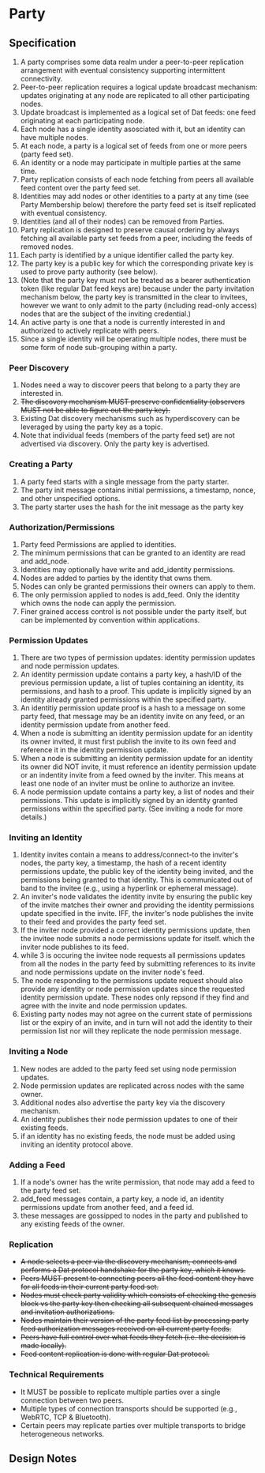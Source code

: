 # Party

## Specification

1. A party comprises some data realm under a peer-to-peer replication arrangement with eventual consistency supporting intermittent connectivity.
2. Peer-to-peer replication requires a logical update broadcast mechanism: updates originating at any node are replicated to all other participating nodes.
3. Update broadcast is implemented as a logical set of Dat feeds: one feed originating at each participating node.
4. Each node has a single identity asosciated with it, but an identity can have multiple nodes. 
4. At each node, a party is a logical set of feeds from one or more peers (party feed set).
5. An identity or a node may participate in multiple parties at the same time.
6. Party replication consists of each node fetching from peers all available feed content over the party feed set.
7. Identities may add nodes or other identities to a party at any time (see Party Membership below) therefore the party feed set is itself replicated with eventual consistency.
8. Identities (and all of their nodes) can be removed from Parties.
9. Party replication is designed to preserve causal ordering by always fetching all available party set feeds from a peer, including the feeds of removed nodes.
10. Each party is identified by a unique identifier called the party key.
11. The party key is a public key for which the corresponding private key is used to prove party authority (see below).
12. (Note that the party key must not be treated as a bearer authentication token (like regular Dat feed keys are) because under the party invitation mechanism below, the party key is transmitted in the clear to invitees, however we want to only admit to the party (including read-only access) nodes that are the subject of the inviting credential.)
13. An active party is one that a node is currently interested in and authorized to actively replicate with peers.
14. Since a single identity will be operating multiple nodes, there must be some form of node sub-grouping within a party.

### Peer Discovery

1. Nodes need a way to discover peers that belong to a party they are interested in.
2. ~~The discovery mechanism MUST preserve confidentiality (observers MUST not be able to figure out the party key).~~
3. Existing Dat discovery mechanisms such as hyperdiscovery can be leveraged by using the party key as a topic.
4. Note that individual feeds (members of the party feed set) are not advertised via discovery. Only the party key is advertised.

### Creating a Party

1. A party feed starts with a single message from the party starter.
2. The party init message contains initial permissions, a timestamp, nonce, and other unspecified options.
3. The party starter uses the hash for the init message as the party key

### Authorization/Permissions

1. Party feed Permissions are applied to identities.
2. The minimum permissions that can be granted to an identity are read and add_node.
3. Identities may optionally have write and add_identity permissions.
4. Nodes are added to parties by the identity that owns them.
5. Nodes can only be granted permissions their owners can apply to them.
6. The only permission applied to nodes is add_feed. Only the identity which owns the node can apply the permission.
7. Finer grained access control is not possible under the party itself, but can be implemented by convention within applications.

### Permission Updates

1. There are two types of permission updates: identity permission updates and node permission updates.
2. An identity permission update contains a party key, a hash/ID of the previous permission update, a list of tuples containing an identity, its permissions, and hash to a proof. This update is implicitly signed by an identity already granted permissions within the specified party.
3. An identitiy permission update proof is a hash to a message on some party feed, that message may be an identity invite on any feed, or an identity permission update from another feed.
4. When a node is submitting an identity permission update for an identity its owner invited, it must first publish the invite to its own feed and reference it in the identity permission update.
5. When a node is submitting an identity permission update for an identity its owner did NOT invite, it must reference an identity permission update or an indentity invite from a feed owned by the inviter. This means at least one node of an inviter must be online to authorize an invitee.
6. A node permission update contains a party key, a list of nodes and their permissions. This update is implicitly signed by an identity granted permissions within the specified party. (See inviting a node for more details.)


### Inviting an Identity

1. Identity invites contain a means to address/connect-to the inviter's nodes, the party key, a timestamp, the hash of a recent identity permissions update, the public key of the identity being invited, and the permissions being granted to that identity. This is communicated out of band to the invitee (e.g., using a hyperlink or ephemeral message).
2. An inviter's node validates the identity invite by ensuring the public key of the invite matches their owner and providing the identity permissions update specified in the invite. IFF, the inviter's node publishes the invite to their feed and provides the party feed set.
3. If the inviter node provided a correct identity permissions update, then the invitee node submits a node permissions update for itself. which the inviter node publishes to its feed.
4. while 3 is occuring the invitee node requests all permissions updates from all the nodes in the party feed by submitting references to its invite and node permissions update on the inviter node's feed.
5. The node responding to the permissions update request should also provide any identity or node permission updates since the requested identity permission update. These nodes only repsond if they find and agree with the invite and node permission updates. 
6. Existing party nodes may not agree on the current state of permissions list or the expiry of an invite, and in turn will not add the identity to their permission list nor will they replicate the node permission message.

### Inviting a Node

1. New nodes are added to the party feed set using node permission updates.
2. Node permission updates are replicated across nodes with the same owner.
3. Additional nodes also advertise the party key via the discovery mechanism.
4. An identity publishes their node permission updates to one of their existing feeds.
5. if an identity has no existing feeds, the node must be added using inviting an identity protocol above.

### Adding a Feed

1. If a node's owner has the write permission, that node may add a feed to the party feed set.
2. add_feed messages contain, a party key, a node id, an identity permissions update from another feed, and a feed id.
3. these messages are gossipped to nodes in the party and published to any existing feeds of the owner.

### Replication

* ~~A node selects a peer via the discovery mechanism, connects and performs a Dat protocol handshake for the party key, which it knows.~~
* ~~Peers MUST present to connecting peers all the feed content they have for all feeds in their current party feed set.~~
* ~~Nodes must check party validity which consists of checking the genesis block vs the party key then checking all subsequent chained messages and invitation authorizations.~~
* ~~Nodes maintain their version of the party feed list by processing party feed authorization messages received on all current party feeds.~~
* ~~Peers have full control over what feeds they fetch (i.e. the decision is made locally).~~
* ~~Feed content replication is done with regular Dat protocol.~~

### Technical Requirements

* It MUST be possible to replicate multiple parties over a single connection between two peers.
* Multiple types of connection transports should be supported (e.g., WebRTC, TCP & Bluetooth).
* Certain peers may replicate parties over multiple transports to bridge heterogeneous networks.

## Design Notes

